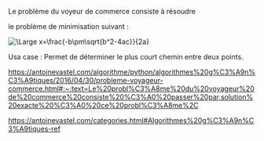 Le problème du voyeur de commerce consiste à résoudre

le problème de minimisation suivant :

![\Large x=\frac{-b\pm\sqrt{b^2-4ac}}{2a}](https://latex.codecogs.com/svg.latex?\Large&space;Minimize\sum_{(i,j)\in{(IXJ)}}c_{i,j}.x_{i,j})


Usa case : Permet de déterminer le plus court chemin entre deux points.



https://antoinevastel.com/algorithme/python/algorithmes%20g%C3%A9n%C3%A9tiques/2016/04/30/probleme-voyageur-commerce.html#:~:text=Le%20probl%C3%A8me%20du%20voyageur%20de%20commerce%20consiste%20%C3%A0%20passer%20par,solution%20exacte%20%C3%A0%20ce%20probl%C3%A8me%2C

https://antoinevastel.com/categories.html#Algorithmes%20g%C3%A9n%C3%A9tiques-ref
